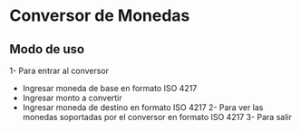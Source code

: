 # Conversor de Monedas
## Modo de uso
1- Para entrar al conversor
  - Ingresar moneda de base en formato ISO 4217
  - Ingresar monto a convertir
  - Ingresar moneda de destino en formato ISO 4217
2- Para ver las monedas soportadas por el conversor en formato ISO 4217
3- Para salir
